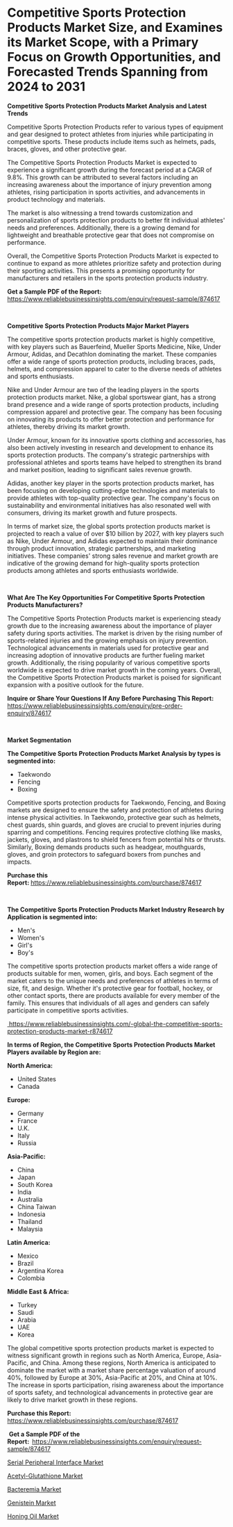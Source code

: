 <p><h1>Competitive Sports Protection Products Market Size, and Examines its Market Scope, with a Primary Focus on Growth Opportunities, and Forecasted Trends Spanning from 2024 to 2031</h1></p><p><strong>Competitive Sports Protection Products Market Analysis and Latest Trends</strong></p>
<p><p>Competitive Sports Protection Products refer to various types of equipment and gear designed to protect athletes from injuries while participating in competitive sports. These products include items such as helmets, pads, braces, gloves, and other protective gear.</p><p>The Competitive Sports Protection Products Market is expected to experience a significant growth during the forecast period at a CAGR of 9.8%. This growth can be attributed to several factors including an increasing awareness about the importance of injury prevention among athletes, rising participation in sports activities, and advancements in product technology and materials.</p><p>The market is also witnessing a trend towards customization and personalization of sports protection products to better fit individual athletes' needs and preferences. Additionally, there is a growing demand for lightweight and breathable protective gear that does not compromise on performance.</p><p>Overall, the Competitive Sports Protection Products Market is expected to continue to expand as more athletes prioritize safety and protection during their sporting activities. This presents a promising opportunity for manufacturers and retailers in the sports protection products industry.</p></p>
<p><strong>Get a Sample PDF of the Report:&nbsp;</strong> <a href="https://www.reliablebusinessinsights.com/enquiry/request-sample/874617">https://www.reliablebusinessinsights.com/enquiry/request-sample/874617</a></p>
<p>&nbsp;</p>
<p><strong>Competitive Sports Protection Products Major Market Players</strong></p>
<p><p>The competitive sports protection products market is highly competitive, with key players such as Bauerfeind, Mueller Sports Medicine, Nike, Under Armour, Adidas, and Decathlon dominating the market. These companies offer a wide range of sports protection products, including braces, pads, helmets, and compression apparel to cater to the diverse needs of athletes and sports enthusiasts.</p><p>Nike and Under Armour are two of the leading players in the sports protection products market. Nike, a global sportswear giant, has a strong brand presence and a wide range of sports protection products, including compression apparel and protective gear. The company has been focusing on innovating its products to offer better protection and performance for athletes, thereby driving its market growth.</p><p>Under Armour, known for its innovative sports clothing and accessories, has also been actively investing in research and development to enhance its sports protection products. The company's strategic partnerships with professional athletes and sports teams have helped to strengthen its brand and market position, leading to significant sales revenue growth.</p><p>Adidas, another key player in the sports protection products market, has been focusing on developing cutting-edge technologies and materials to provide athletes with top-quality protective gear. The company's focus on sustainability and environmental initiatives has also resonated well with consumers, driving its market growth and future prospects.</p><p>In terms of market size, the global sports protection products market is projected to reach a value of over $10 billion by 2027, with key players such as Nike, Under Armour, and Adidas expected to maintain their dominance through product innovation, strategic partnerships, and marketing initiatives. These companies' strong sales revenue and market growth are indicative of the growing demand for high-quality sports protection products among athletes and sports enthusiasts worldwide.</p></p>
<p>&nbsp;</p>
<p><strong>What Are The Key Opportunities For Competitive Sports Protection Products Manufacturers?</strong></p>
<p><p>The Competitive Sports Protection Products market is experiencing steady growth due to the increasing awareness about the importance of player safety during sports activities. The market is driven by the rising number of sports-related injuries and the growing emphasis on injury prevention. Technological advancements in materials used for protective gear and increasing adoption of innovative products are further fueling market growth. Additionally, the rising popularity of various competitive sports worldwide is expected to drive market growth in the coming years. Overall, the Competitive Sports Protection Products market is poised for significant expansion with a positive outlook for the future.</p></p>
<p><strong>Inquire or Share Your Questions If Any Before Purchasing This Report:</strong> <a href="https://www.reliablebusinessinsights.com/enquiry/pre-order-enquiry/874617">https://www.reliablebusinessinsights.com/enquiry/pre-order-enquiry/874617</a></p>
<p>&nbsp;</p>
<p><strong>Market Segmentation</strong></p>
<p><strong>The Competitive Sports Protection Products Market Analysis by types is segmented into:</strong></p>
<p><ul><li>Taekwondo</li><li>Fencing</li><li>Boxing</li></ul></p>
<p><p>Competitive sports protection products for Taekwondo, Fencing, and Boxing markets are designed to ensure the safety and protection of athletes during intense physical activities. In Taekwondo, protective gear such as helmets, chest guards, shin guards, and gloves are crucial to prevent injuries during sparring and competitions. Fencing requires protective clothing like masks, jackets, gloves, and plastrons to shield fencers from potential hits or thrusts. Similarly, Boxing demands products such as headgear, mouthguards, gloves, and groin protectors to safeguard boxers from punches and impacts.</p></p>
<p><strong>Purchase this Report:&nbsp;</strong><a href="https://www.reliablebusinessinsights.com/purchase/874617">https://www.reliablebusinessinsights.com/purchase/874617</a></p>
<p>&nbsp;</p>
<p><strong>The Competitive Sports Protection Products Market Industry Research by Application is segmented into:</strong></p>
<p><ul><li>Men's</li><li>Women's</li><li>Girl's</li><li>Boy's</li></ul></p>
<p><p>The competitive sports protection products market offers a wide range of products suitable for men, women, girls, and boys. Each segment of the market caters to the unique needs and preferences of athletes in terms of size, fit, and design. Whether it's protective gear for football, hockey, or other contact sports, there are products available for every member of the family. This ensures that individuals of all ages and genders can safely participate in competitive sports activities.</p></p>
<p><a href="https://www.reliablebusinessinsights.com/-global-the-competitive-sports-protection-products-market-r874617">&nbsp;https://www.reliablebusinessinsights.com/-global-the-competitive-sports-protection-products-market-r874617</a></p>
<p><strong>In terms of Region, the Competitive Sports Protection Products Market Players available by Region are:</strong></p>
<p>
    <p> <strong> North America: </strong>
        <ul>
            <li>United States</li>
            <li>Canada</li>
        </ul>
        </p> 
    <p> <strong> Europe: </strong>
        <ul>
            <li>Germany</li>
            <li>France</li>
            <li>U.K.</li>
            <li>Italy</li>
            <li>Russia</li>
        </ul>
        </p> 
    <p> <strong> Asia-Pacific: </strong>
        <ul>
            <li>China</li>
            <li>Japan</li>
            <li>South Korea</li>
            <li>India</li>
            <li>Australia</li>
            <li>China Taiwan</li>
            <li>Indonesia</li>
            <li>Thailand</li>
            <li>Malaysia</li>
        </ul>
        </p> 
    <p> <strong> Latin America: </strong>
        <ul>
            <li>Mexico</li>
            <li>Brazil</li>
            <li>Argentina Korea</li>
            <li>Colombia</li>
        </ul>
        </p> 
    <p> <strong> Middle East & Africa: </strong>
        <ul>
            <li>Turkey</li>
            <li>Saudi</li>
            <li>Arabia</li>
            <li>UAE</li>
            <li>Korea</li>
        </ul>
    </p>
    </p>
<p><p>The global competitive sports protection products market is expected to witness significant growth in regions such as North America, Europe, Asia-Pacific, and China. Among these regions, North America is anticipated to dominate the market with a market share percentage valuation of around 40%, followed by Europe at 30%, Asia-Pacific at 20%, and China at 10%. The increase in sports participation, rising awareness about the importance of sports safety, and technological advancements in protective gear are likely to drive market growth in these regions.</p></p>
<p><strong>Purchase this Report: </strong><a href="https://www.reliablebusinessinsights.com/purchase/874617">https://www.reliablebusinessinsights.com/purchase/874617</a></p>
<p>&nbsp;<strong>Get a Sample PDF of the Report:&nbsp;&nbsp;</strong><a href="https://www.reliablebusinessinsights.com/enquiry/request-sample/874617">https://www.reliablebusinessinsights.com/enquiry/request-sample/874617</a></p>
<p><strong></strong></p>
<p><p><a href="https://issuu.com/reportprime-2/docs/serial-peripheral-interface-market-size-2030.pptx">Serial Peripheral Interface Market</a></p><p><a href="https://github.com/HenrietteMills1/Market-Research-Report-List-2/blob/main/acetyl-glutathione-market.md">Acetyl-Glutathione Market</a></p><p><a href="https://issuu.com/reportprime-2/docs/bacteremia-market-size-2030.pptx">Bacteremia Market</a></p><p><a href="https://medium.com/@vallieemard78/insights-into-genistein-market-share-and-competitive-landscape-for-period-from-2024-to-2031-ab8b5aabaca0">Genistein Market</a></p><p><a href="https://medium.com/@elzaziemann1943/honing-oil-market-report-by-product-type-petroleum-based-honing-oil-non-petroleum-based-honing-2d7101c74063">Honing Oil Market</a></p></p>